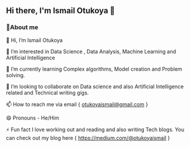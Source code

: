 ## Hi there, I'm Ismail Otukoya 👋


### 🚀About me

👋 Hi, I’m Ismail Otukoya 

👀 I’m interested in Data Science , Data Analysis, Machine Learning and Artificial Intelligence

🌱 I’m currently learning Complex algorithms, Model creation and Problem solving.

💞️ I’m looking to collaborate on Data science and also Artificial Intelligence related and Technical writing gigs.

📫 How to reach me via email { otukoyaismail@gmail.com }

😄 Pronouns - He/Him

⚡️ Fun fact I love working out and reading and also writing Tech blogs. You can check out my blog here { https://medium.com/@otukoyaismail }

<!--
**IsmailOtukoya/IsmailOtukoya** is a ✨ _special_ ✨ repository because its `README.md` (this file) appears on your GitHub profile.





